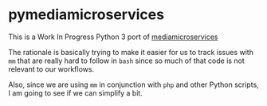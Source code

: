 # pymediamicroservices

This is a Work In Progress Python 3 port of [mediamicroservices](https://github.com/mediamicroservices/mm)

The rationale is basically trying to make it easier for us to track issues with `mm` that are really hard to follow in `bash` since so much of that code is not relevant to our workflows. 

Also, since we are using `mm` in conjunction with `php` and other Python scripts, I am going to see if we can simplify a bit.